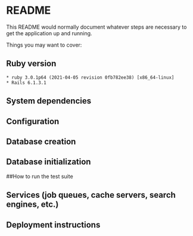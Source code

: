 # README

This README would normally document whatever steps are necessary to get the
application up and running.

Things you may want to cover:

## Ruby version
    * ruby 3.0.1p64 (2021-04-05 revision 0fb782ee38) [x86_64-linux]
    * Rails 6.1.3.1
## System dependencies

## Configuration

## Database creation

## Database initialization

##How to run the test suite

## Services (job queues, cache servers, search engines, etc.)

## Deployment instructions


